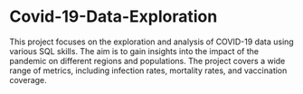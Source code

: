 # Covid-19-Data-Exploration
This project focuses on the exploration and analysis of COVID-19 data using various SQL skills. The aim is to gain insights into the impact of the pandemic on different regions and populations. The project covers a wide range of metrics, including infection rates, mortality rates, and vaccination coverage.
